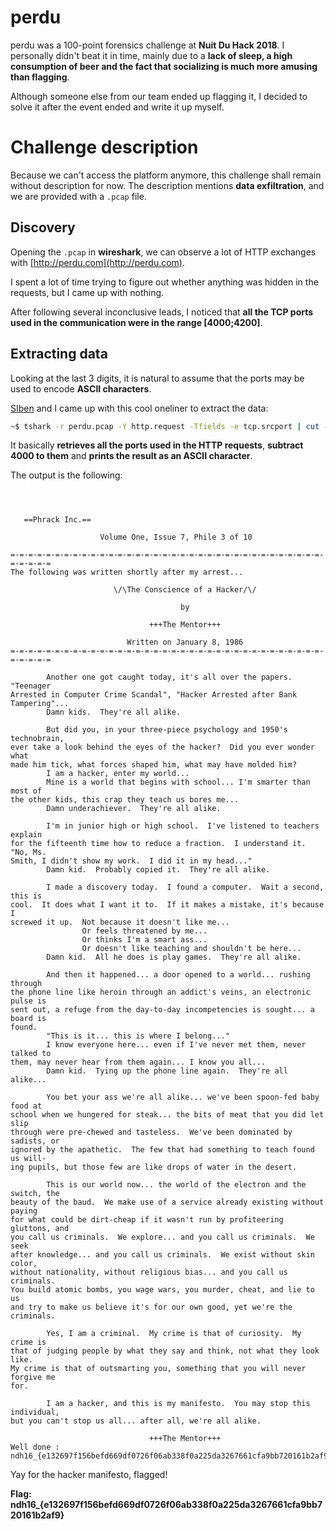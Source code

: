 # perdu

perdu was a 100-point forensics challenge at **Nuit Du Hack 2018**. I personally
didn't beat it in time, mainly due to a **lack of sleep, a high consumption of
beer and the fact that socializing is much more amusing than flagging**.

Although someone else from our team ended up flagging it, I decided to solve it
after the event ended and write it up myself.

# Challenge description

Because we can't access the platform anymore, this challenge shall remain without description for now.
The description mentions **data exfiltration**, and we are provided with a
`.pcap` file.

## Discovery

Opening the `.pcap` in **wireshark**, we can observe a lot of HTTP exchanges
with [http://perdu.com](http://perdu.com).

I spent a lot of time trying to figure out whether anything was hidden in the
requests, but I came up with nothing.

After following several inconclusive leads, I noticed that **all the TCP ports
used in the communication were in the range [4000;4200]**.

## Extracting data

Looking at the last 3 digits, it is natural to assume that the ports may be
used to encode **ASCII characters**.

[SIben](https://twitter.com/_SIben_) and I came up with this cool oneliner
to extract the data:

```bash
~$ tshark -r perdu.pcap -Y http.request -Tfields -e tcp.srcport | cut -c 2-4 | awk '{ printf("%c", $0); }'
```

It basically **retrieves all the ports used in the HTTP requests**, **subtract
4000 to them** and **prints the result as an ASCII character**.

The output is the following:

```
 
                                                                                                            

   ==Phrack Inc.==

                    Volume One, Issue 7, Phile 3 of 10

=-=-=-=-=-=-=-=-=-=-=-=-=-=-=-=-=-=-=-=-=-=-=-=-=-=-=-=-=-=-=-=-=-=-=-=-=-=-=-=
The following was written shortly after my arrest...

                       \/\The Conscience of a Hacker/\/

                                      by

                               +++The Mentor+++

                          Written on January 8, 1986
=-=-=-=-=-=-=-=-=-=-=-=-=-=-=-=-=-=-=-=-=-=-=-=-=-=-=-=-=-=-=-=-=-=-=-=-=-=-=-=

        Another one got caught today, it's all over the papers.  "Teenager
Arrested in Computer Crime Scandal", "Hacker Arrested after Bank Tampering"...
        Damn kids.  They're all alike.

        But did you, in your three-piece psychology and 1950's technobrain,
ever take a look behind the eyes of the hacker?  Did you ever wonder what
made him tick, what forces shaped him, what may have molded him?
        I am a hacker, enter my world...
        Mine is a world that begins with school... I'm smarter than most of
the other kids, this crap they teach us bores me...
        Damn underachiever.  They're all alike.

        I'm in junior high or high school.  I've listened to teachers explain
for the fifteenth time how to reduce a fraction.  I understand it.  "No, Ms.
Smith, I didn't show my work.  I did it in my head..."
        Damn kid.  Probably copied it.  They're all alike.

        I made a discovery today.  I found a computer.  Wait a second, this is
cool.  It does what I want it to.  If it makes a mistake, it's because I
screwed it up.  Not because it doesn't like me...
                Or feels threatened by me...
                Or thinks I'm a smart ass...
                Or doesn't like teaching and shouldn't be here...
        Damn kid.  All he does is play games.  They're all alike.

        And then it happened... a door opened to a world... rushing through
the phone line like heroin through an addict's veins, an electronic pulse is
sent out, a refuge from the day-to-day incompetencies is sought... a board is
found.
        "This is it... this is where I belong..."
        I know everyone here... even if I've never met them, never talked to
them, may never hear from them again... I know you all...
        Damn kid.  Tying up the phone line again.  They're all alike...

        You bet your ass we're all alike... we've been spoon-fed baby food at
school when we hungered for steak... the bits of meat that you did let slip
through were pre-chewed and tasteless.  We've been dominated by sadists, or
ignored by the apathetic.  The few that had something to teach found us will-
ing pupils, but those few are like drops of water in the desert.

        This is our world now... the world of the electron and the switch, the
beauty of the baud.  We make use of a service already existing without paying
for what could be dirt-cheap if it wasn't run by profiteering gluttons, and
you call us criminals.  We explore... and you call us criminals.  We seek
after knowledge... and you call us criminals.  We exist without skin color,
without nationality, without religious bias... and you call us criminals.
You build atomic bombs, you wage wars, you murder, cheat, and lie to us
and try to make us believe it's for our own good, yet we're the criminals.

        Yes, I am a criminal.  My crime is that of curiosity.  My crime is
that of judging people by what they say and think, not what they look like.
My crime is that of outsmarting you, something that you will never forgive me
for.

        I am a hacker, and this is my manifesto.  You may stop this individual,
but you can't stop us all... after all, we're all alike.

                               +++The Mentor+++
Well done : ndh16_{e132697f156befd669df0726f06ab338f0a225da3267661cfa9bb720161b2af9}
```

Yay for the hacker manifesto, flagged!

**Flag: ndh16_{e132697f156befd669df0726f06ab338f0a225da3267661cfa9bb720161b2af9}**
